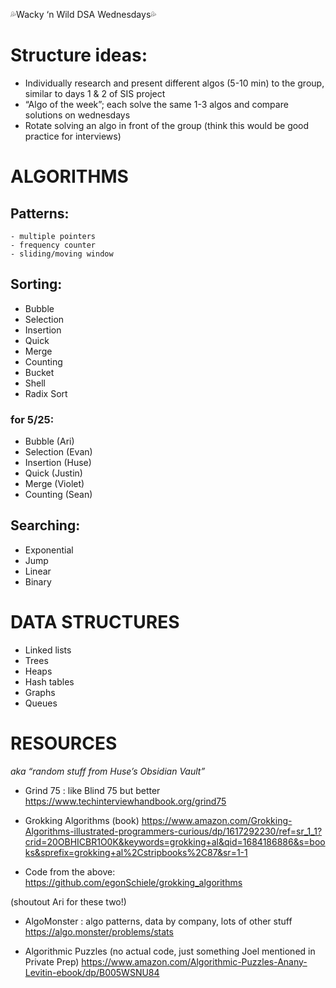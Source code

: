 💦Wacky ‘n Wild DSA Wednesdays💦

# Structure ideas:
- Individually research and present different algos (5-10 min) to the group, similar to days 1 & 2 of SIS project
- “Algo of the week”; each solve the same 1-3 algos and compare solutions on wednesdays
- Rotate solving an algo in front of the group (think this would be good practice for interviews)


# ALGORITHMS

## Patterns:
    - multiple pointers
    - frequency counter
    - sliding/moving window


## Sorting:
- Bubble
- Selection
- Insertion
- Quick
- Merge
- Counting
- Bucket
- Shell
- Radix Sort

### for 5/25:
- Bubble (Ari)
- Selection (Evan)
- Insertion (Huse)
- Quick (Justin)
- Merge (Violet)
- Counting (Sean)


## Searching:
- Exponential
- Jump
- Linear
- Binary


# DATA STRUCTURES

- Linked lists
- Trees
- Heaps
- Hash tables
- Graphs
- Queues

# RESOURCES
*aka “random stuff from Huse’s Obsidian Vault”*

- Grind 75 : like Blind 75 but better
https://www.techinterviewhandbook.org/grind75

- Grokking Algorithms (book)
https://www.amazon.com/Grokking-Algorithms-illustrated-programmers-curious/dp/1617292230/ref=sr_1_1?crid=20OBHICBR1O0K&keywords=grokking+al&qid=1684186886&s=books&sprefix=grokking+al%2Cstripbooks%2C87&sr=1-1

- Code from the above: https://github.com/egonSchiele/grokking_algorithms

(shoutout Ari for these two!)


- AlgoMonster : algo patterns, data by company, lots of other stuff
https://algo.monster/problems/stats


- Algorithmic Puzzles
(no actual code, just something Joel mentioned in Private Prep)
https://www.amazon.com/Algorithmic-Puzzles-Anany-Levitin-ebook/dp/B005WSNU84


